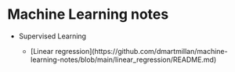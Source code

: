 # Machine Learning notes

<ul>
<li>Supervised Learning</li>
<ul>
<li>[Linear regression](https://github.com/dmartmillan/machine-learning-notes/blob/main/linear_regression/README.md)</li>
</ul> 
</ul> 
